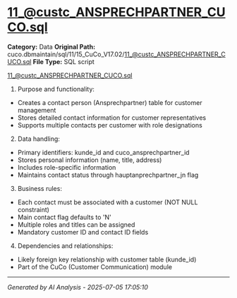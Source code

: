 # 11_@custc_ANSPRECHPARTNER_CUCO.sql

**Category:** Data
**Original Path:** cuco.dbmaintain/sql/11/15_CuCo_V17.02/11_@custc_ANSPRECHPARTNER_CUCO.sql
**File Type:** SQL script

11_@custc_ANSPRECHPARTNER_CUCO.sql
1. Purpose and functionality:
- Creates a contact person (Ansprechpartner) table for customer management
- Stores detailed contact information for customer representatives
- Supports multiple contacts per customer with role designations

2. Data handling:
- Primary identifiers: kunde_id and cuco_ansprechpartner_id
- Stores personal information (name, title, address)
- Includes role-specific information
- Maintains contact status through hauptanprechpartner_jn flag

3. Business rules:
- Each contact must be associated with a customer (NOT NULL constraint)
- Main contact flag defaults to 'N'
- Multiple roles and titles can be assigned
- Mandatory customer ID and contact ID fields

4. Dependencies and relationships:
- Likely foreign key relationship with customer table (kunde_id)
- Part of the CuCo (Customer Communication) module

---
*Generated by AI Analysis - 2025-07-05 17:05:10*
